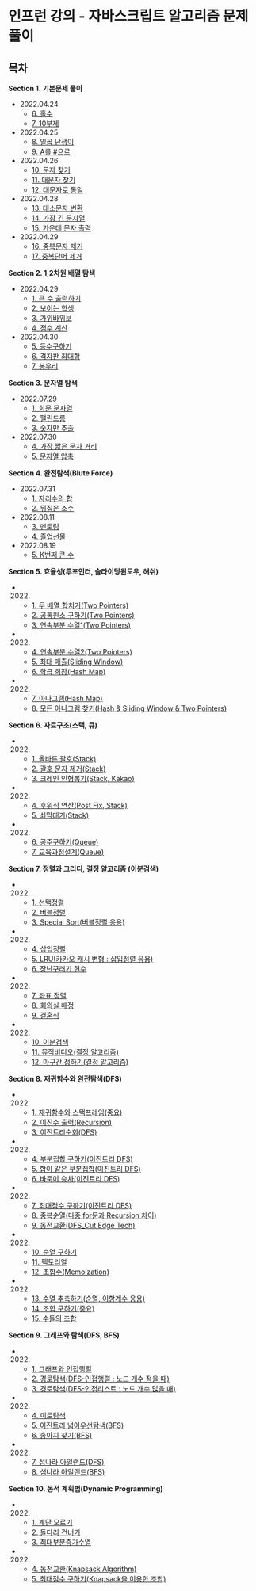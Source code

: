 # 인프런 강의 - 자바스크립트 알고리즘 문제풀이

## 목차

**Section 1. 기본문제 풀이**

- 2022.04.24
  - [6. 홀수](https://github.com/kyhyun/Algorithm/blob/main/Lecture/section1/basic6.js)
  - [7. 10부제](https://github.com/kyhyun/Algorithm/blob/main/Lecture/inflearn/section1/basic7.js)
- 2022.04.25
  - [8. 일곱 난쟁이](https://github.com/kyhyun/Algorithm/blob/main/Lecture/inflearn/section1/basic8.js)
  - [9. A를 #으로](https://github.com/kyhyun/Algorithm/blob/main/Lecture/inflearn/section1/basic9.js)
- 2022.04.26
  - [10. 문자 찾기](https://github.com/kyhyun/Algorithm/blob/main/Lecture/inflearn/section1/basic10.js)
  - [11. 대문자 찾기](https://github.com/kyhyun/Algorithm/blob/main/Lecture/inflearn/section1/basic11.js)
  - [12. 대문자로 통일](https://github.com/kyhyun/Algorithm/blob/main/Lecture/inflearn/section1/basic12.js)
- 2022.04.28
  - [13. 대소문자 변환](https://github.com/kyhyun/Algorithm/blob/main/Lecture/inflearn/section1/basic13.js)
  - [14. 가장 긴 문자열](https://github.com/kyhyun/Algorithm/blob/main/Lecture/inflearn/section1/basic14.js)
  - [15. 가운데 문자 출력](https://github.com/kyhyun/Algorithm/blob/main/Lecture/inflearn/section1/basic15.js)
- 2022.04.29
  - [16. 중복문자 제거](https://github.com/kyhyun/Algorithm/blob/main/Lecture/inflearn/section1/basic16.js)
  - [17. 중복단어 제거](https://github.com/kyhyun/Algorithm/blob/main/Lecture/inflearn/section1/basic17.js)

**Section 2. 1,2차원 배열 탐색**

- 2022.04.29
  - [1. 큰 수 출력하기](https://github.com/kyhyun/Algorithm/blob/main/Lecture/inflearn/section2/arraySearch1.js)
  - [2. 보이는 학생](https://github.com/kyhyun/Algorithm/blob/main/Lecture/inflearn/section2/arraySearch2.js)
  - [3. 가위바위보](https://github.com/kyhyun/Algorithm/blob/main/Lecture/inflearn/section2/arraySearch3.js)
  - [4. 점수 계산](https://github.com/kyhyun/Algorithm/blob/main/Lecture/inflearn/section2/arraySearch4.js)
- 2022.04.30
  - [5. 등수구하기](https://github.com/kyhyun/Algorithm/blob/main/Lecture/inflearn/section2/arraySearch5.js)
  - [6. 격자판 최대합](https://github.com/kyhyun/Algorithm/blob/main/Lecture/inflearn/section2/arraySearch6.js)
  - [7. 봉우리](https://github.com/kyhyun/Algorithm/blob/main/Lecture/inflearn/section2/arraySearch7.js)

**Section 3. 문자열 탐색**

- 2022.07.29
  - [1. 회문 문자열](https://github.com/kyhyun/Algorithm/blob/main/Lecture/inflearn/section3/stringSearch1.js)
  - [2. 팰린드롬](https://github.com/kyhyun/Algorithm/blob/main/Lecture/inflearn/section3/stringSearch2.js)
  - [3. 숫자만 추출](https://github.com/kyhyun/Algorithm/blob/main/Lecture/inflearn/section3/stringSearch3.js)
- 2022.07.30
  - [4. 가장 짧은 문자 거리](https://github.com/kyhyun/Algorithm/blob/main/Lecture/inflearn/section3/stringSearch4.js)
  - [5. 문자열 압축](https://github.com/kyhyun/Algorithm/blob/main/Lecture/inflearn/section3/stringSearch5.js)

**Section 4. 완전탐색(Blute Force)**

- 2022.07.31
  - [1. 자리수의 합](https://github.com/kyhyun/Algorithm/blob/main/Lecture/inflearn/section4/bruteForce1.js)
  - [2. 뒤집은 소수](https://github.com/kyhyun/Algorithm/blob/main/Lecture/inflearn/section4/bruteForce2.js)
- 2022.08.11
  - [3. 멘토링](https://github.com/kyhyun/Algorithm/blob/main/Lecture/inflearn/section4/bruteForce3.js)
  - [4. 졸업선물](https://github.com/kyhyun/Algorithm/blob/main/Lecture/inflearn/section4/bruteForce4.js)
- 2022.08.19
  - [5. K번째 큰 수](https://github.com/kyhyun/Algorithm/blob/main/Lecture/inflearn/section4/bruteForce5.js)

**Section 5. 효율성(투포인터, 슬라이딩윈도우, 해쉬)**

- 2022.
  - [1. 두 배열 합치기(Two Pointers)]()
  - [2. 공통원소 구하기(Two Pointers)]()
  - [3. 연속부분 수열1(Two Pointers)]()
- 2022.
  - [4. 연속부분 수열2(Two Pointers)]()
  - [5. 최대 매출(Sliding Window)]()
  - [6. 학급 회장(Hash Map)]()
- 2022.
  - [7. 아나그램(Hash Map)]()
  - [8. 모든 아나그램 찾기(Hash & Sliding Window & Two Pointers)]()

**Section 6. 자료구조(스택, 큐)**

- 2022.
  - [1. 올바른 괄호(Stack)]()
  - [2. 괄호 문자 제거(Stack)]()
  - [3. 크레인 인형뽑기(Stack, Kakao)]()
- 2022.
  - [4. 후위식 연산(Post Fix, Stack)]()
  - [5. 쇠막대기(Stack)]()
- 2022.
  - [6. 공주구하기(Queue)]()
  - [7. 교육과정설계(Queue)]()

**Section 7. 정렬과 그리디, 결정 알고리즘 (이분검색)**

- 2022.
  - [1. 선택정렬]()
  - [2. 버블정렬]()
  - [3. Special Sort(버블정렬 응용)]()
- 2022.
  - [4. 삽입정렬]()
  - [5. LRU(카카오 캐시 변형 : 삽입정렬 응용)]()
  - [6. 장난꾸러기 현수]()
- 2022.
  - [7. 좌표 정렬]()
  - [8. 회의실 배정]()
  - [9. 결혼식]()
- 2022.
  - [10. 이분검색]()
  - [11. 뮤직비디오(결정 알고리즘)]()
  - [12. 마구간 정하기(결정 알고리즘)]()

**Section 8. 재귀함수와 완전탐색(DFS)**

- 2022.
  - [1. 재귀함수와 스택프레임(중요)]()
  - [2. 이진수 출력(Recursion)]()
  - [3. 이진트리순회(DFS)]()
- 2022.
  - [4. 부분집합 구하기(이진트리 DFS)]()
  - [5. 합이 같은 부분집합(이진트리 DFS)]()
  - [6. 바둑이 승차(이진트리 DFS)]()
- 2022.
  - [7. 최대점수 구하기(이진트리 DFS)]()
  - [8. 중복순열(다중 for문과 Recursion 차이)]()
  - [9. 동전교환(DFS_Cut Edge Tech)]()
- 2022.
  - [10. 순열 구하기]()
  - [11. 팩토리얼]()
  - [12. 조합수(Memoization)]()
- 2022.
  - [13. 수열 추측하기(순열, 이항계수 응용)]()
  - [14. 조합 구하기(중요)]()
  - [15. 수들의 조합]()

**Section 9. 그래프와 탐색(DFS, BFS)**

- 2022.
  - [1. 그래프와 인접행렬]()
  - [2. 경로탐색(DFS-인접행렬 : 노드 개수 적을 때)]()
  - [3. 경로탐색(DFS-인접리스트 : 노드 개수 많을 때)]()
- 2022.
  - [4. 미로탐색]()
  - [5. 이진트리 넓이우선탐색(BFS)]()
  - [6. 송아지 찾기(BFS)]()
- 2022.
  - [7. 섬나라 아일랜드(DFS)]()
  - [8. 섬나라 아일랜드(BFS)]()

**Section 10. 동적 계획법(Dynamic Programming)**

- 2022.
  - [1. 계단 오르기]()
  - [2. 돌다리 건너기]()
  - [3. 최대부분증가수열]()
- 2022.
  - [4. 동전교환(Knapsack Algorithm)]()
  - [5. 최대점수 구하기(Knapsack을 이용한 조합)]()
